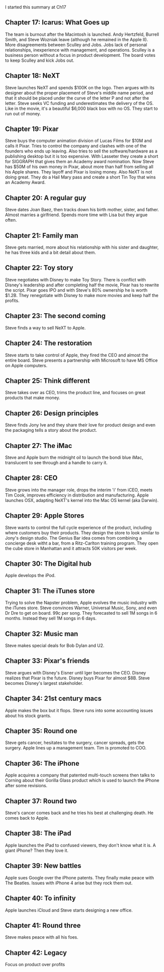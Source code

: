 I started this summary at Ch17

## Chapter 17: Icarus: What Goes up

The team is burnout after the Macintosh is launched. Andy Hertzfeld, Burrell
Smith, and Steve Wozniak leave (although he remained in the Apple II). More disagreements between Sculley and Jobs.
Jobs lack of personal relationships, inexperience with management, and
operations. Sculley is a business person without a focus in product
development. The board votes to keep Sculley and kick Jobs out.

## Chapter 18: NeXT

Steve launches NeXT and spends $100K on the logo. Then argues with its designer
about the proper placement of Steve's middle name period, and that it should be placed
under the curve of the letter P and not after the letter. Steve seeks VC
funding and underestimates the delivery of the OS. Like in the movie, it's a
beautiful $6,000 black box with no OS. They start to run out of money.

## Chapter 19: Pixar

Steve buys the computer animation division of Lucas Films for $10M and calls it
Pixar. Tries to control the company and clashes with one of the founders who
ends up leaving. Also tries to sell the software/hardware as a publishing
desktop but it is too expensive. With Lasseter they create a short for SIGGRAPH
that gives them an Academy award nomination. Now Steve has $50M of his own
money in Pixar, about more than half from selling all his Apple shares. They
layoff and Pixar is losing money. Also NeXT is not doing great. They do a Hail
Mary pass and create a short Tin Toy that wins an Academy Award.

## Chapter 20: A regular guy

Steve dates Joan Baez, then tracks down his birth mother, sister, and father.
Almost marries a girlfriend. Spends more time with Lisa but they argue often.

## Chapter 21: Family man
Steve gets married, more about his relationship with his sister and daughter,
he has three kids and a bit detail about them.

## Chapter 22: Toy story
Steve negotiates with Disney to make Toy Story. There is conflict with Disney's
leadership and after completing half the movie, Pixar has to rewrite the
script. Pixar goes IPO and with Steve's 80% ownership he is worth $1.2B. They
renegotiate with Disney to make more movies and keep half the profits.

## Chapter 23: The second coming
Steve finds a way to sell NeXT to Apple.

## Chapter 24: The restoration
Steve starts to take control of Apple, they fired the CEO and almost the
entire board. Steve presents a partnership with Microsoft to have MS Office on
Apple computers.

## Chapter 25: Think different
Steve takes over as CEO, trims the product line, and focuses on great products
that make money.

## Chapter 26: Design principles
Steve finds Jony Ive and they share their love for product design and even the
packaging tells a story about the product.

## Chapter 27: The iMac
Steve and Apple burn the midnight oil to launch the bondi blue iMac, translucent to see through and a handle to carry it.

## Chapter 28: CEO
Steve grows into the manager role, drops the interim 'i' from iCEO, meets Tim
Cook, improves efficiency in distribution and manufacturing. Apple launches
OSX, adapting NeXT's kernel into the Mac OS kernel (aka Darwin).

## Chapter 29: Apple Stores
Steve wants to control the full cycle experience of the product, including
where customers buy their products. They design the store to look similar to
Jony's design studio. The Genius Bar idea comes from combining a concierge desk
witht a bar, from a Ritz-Carlton training program. They open the cube store in
Manhattan and it attracts 50K visitors per week.

## Chapter 30: The Digital hub
Apple develops the iPod.

## Chapter 31: The iTunes store
Trying to solve the Napster problem, Apple evolves the music industry with the
iTunes store. Steve convinces Warner, Universal Music, Sony, and even Dr Dre to get
on board. 99c per song. They forecasted to sell 1M songs in 6 months. Instead
they sell 1M songs in 6 days.

## Chapter 32: Music man
Steve makes special deals for Bob Dylan and U2.

## Chapter 33: Pixar's friends
Steve argues with Disney's Eisner until Iger becomes the CEO. Disney realizes
that Pixar is the future. Disney buys Pixar for almost $8B. Steve becomes
Disney's largest stakeholder.

## Chapter 34: 21st century macs
Apple makes the box but it flops. Steve runs into some accounting issues about
his stock grants.

## Chapter 35: Round one
Steve gets cancer, hesitates to the surgery, cancer spreads, gets the surgery.
Apple lines up a management team. Tim is promoted to COO.

## Chapter 36: The iPhone
Apple acquires a company that patented multi-touch screens then talks to
Corning about their Gorilla Glass product which is used to launch the iPhone
after some revisions.

## Chapter 37: Round two
Steve's cancer comes back and he tries his best at challenging death. He comes
back to Apple.

## Chapter 38: The iPad
Apple launches the iPad to confused viewers, they don't know what it is. A
giant iPhone? Then they love it.

## Chapter 39: New battles
Apple sues Google over the iPhone patents. They finally make peace with The
Beatles. Issues with iPhone 4 arise but they rock them out.

## Chapter 40: To infinity
Apple launches iCloud and Steve starts designing a new office.

## Chapter 41: Round three
Steve makes peace with all his foes.

## Chapter 42: Legacy
Focus on product over profits
